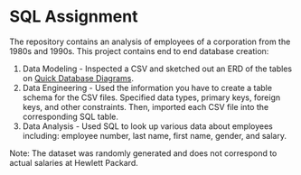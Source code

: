 # SQL Assignment

The repository contains an analysis of employees of a corporation from the 1980s and 1990s. This project contains end to end database creation: 
  1. Data Modeling
    - Inspected a CSV and sketched out an ERD of the tables on [Quick Database Diagrams](http://www.quickdatabasediagrams.com).
  2. Data Engineering
    - Used the information you have to create a table schema for the CSV files. Specified data types, primary keys, foreign keys, and other constraints. Then, imported each CSV file into the corresponding SQL table.
  3. Data Analysis
    - Used SQL to look up various data about employees including: employee number, last name, first name, gender, and salary.

Note: The dataset was randomly generated and does not correspond to actual salaries at Hewlett Packard.